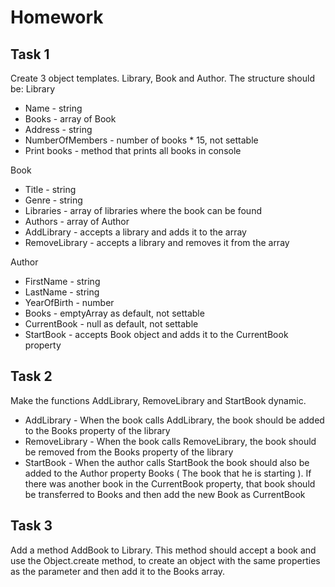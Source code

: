 # Homework
## Task 1
Create 3 object templates. Library, Book and Author. The structure should be:
Library
* Name - string
* Books - array of Book
* Address - string
* NumberOfMembers - number of books * 15, not settable
* Print books - method that prints all books in console

Book
* Title - string
* Genre - string
* Libraries - array of libraries where the book can be found
* Authors - array of Author
* AddLibrary - accepts a library and adds it to the array
* RemoveLibrary - accepts a library and removes it from the array

Author
* FirstName - string
* LastName - string
* YearOfBirth - number
* Books - emptyArray as default, not settable
* CurrentBook - null as default, not settable
* StartBook - accepts Book object and adds it to the CurrentBook property

## Task 2
Make the functions AddLibrary, RemoveLibrary and StartBook dynamic.
* AddLibrary - When the book calls AddLibrary, the book should be added to the Books property of the library
* RemoveLibrary - When the book calls RemoveLibrary, the book should be removed from the Books property of the library
* StartBook - When the author calls StartBook the book should also be added to the Author property Books ( The book that he is starting ). If there was another book in the CurrentBook property, that book should be transferred to Books and then add the new Book as CurrentBook

## Task 3
Add a method AddBook to Library. This method should accept a book and use the Object.create method, to create an object
with the same properties as the parameter and then add it to the Books array.
